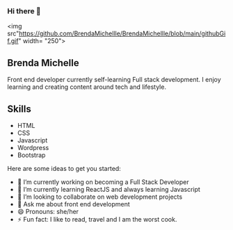 ### Hi there 👋

<img src"https://github.com/BrendaMichellle/BrendaMichellle/blob/main/githubGif.gif" width= "250">

## Brenda Michelle 
Front end developer currently self-learning Full stack development. I enjoy learning and creating content around tech and lifestyle. 

## Skills 
* HTML 
* CSS 
* Javascript 
* Wordpress 
* Bootstrap 


Here are some ideas to get you started:

- 🔭 I’m currently working on becoming a Full Stack Developer 
- 🌱 I’m currently learning ReactJS and always learning Javascript 
- 👯 I’m looking to collaborate on web development projects 
- 💬 Ask me about front end development  
- 😄 Pronouns: she/her 
- ⚡ Fun fact: I like to read, travel and I am the worst cook. 
